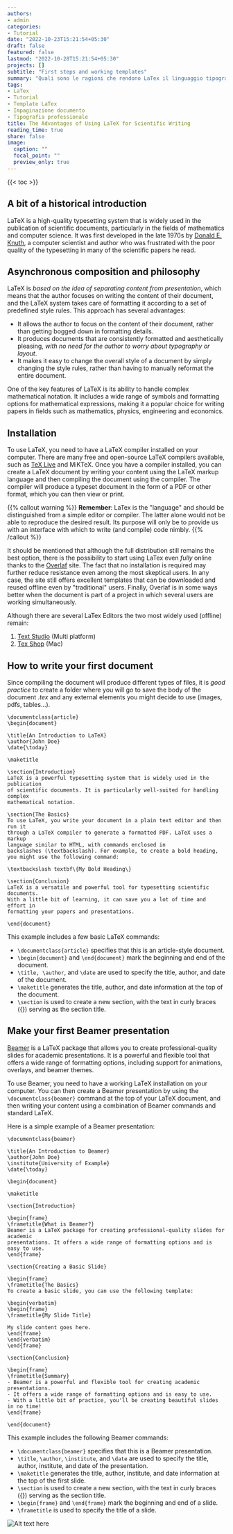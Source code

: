 ```yaml
---
authors:
- admin
categories:
- Tutorial
date: "2022-10-23T15:21:54+05:30"
draft: false
featured: false
lastmod: "2022-10-28T15:21:54+05:30"
projects: []
subtitle: "First steps and working templates"
summary: "Quali sono le ragioni che rendono LaTex il linguaggio tipografico più utilizzato in ambito accademico? Una breve guida sui vantaggi che potrai sperimentare durante il suo utilizzo, i primi passi da compiere e alcuni template da riutilizzare nei tuoi progetti."
tags:
- LaTex
- Tutorial
- Template LaTex
- Impaginazione documento
- Tipografia professionale
title: The Advantages of Using LaTeX for Scientific Writing
reading_time: true 
share: false
image:
  caption: ""
  focal_point: ""
  preview_only: true
---
```



{{< toc >}}

## A bit of a historical introduction

LaTeX is a high-quality typesetting system that is widely used in the publication of scientific documents, particularly in the fields of mathematics and computer science. It was first developed in the late 1970s by [Donald E. Knuth](https://en.wikipedia.org/wiki/Donald_Knuth), a computer scientist and author who was frustrated with the poor quality of the typesetting in many of the scientific papers he read.

## Asynchronous composition and philosophy

LaTeX is *based on the idea of separating content from presentation*, which means that the author focuses on writing the content of their document, and the LaTeX system takes care of formatting it according to a set of predefined style rules. This approach has several advantages:

- It allows the author to focus on the content of their document, rather than getting bogged down in formatting details.
- It produces documents that are consistently formatted and aesthetically pleasing, *with no need for the author to worry about typography or layout*.
- It makes it easy to change the overall style of a document by simply changing the style rules, rather than having to manually reformat the entire document. 

One of the key features of LaTeX is its ability to handle complex mathematical notation. It includes a wide range of symbols and formatting options for mathematical expressions, making it a popular choice for writing papers in fields such as mathematics, physics, engineering and economics.

## Installation

To use LaTeX, you need to have a LaTeX compiler installed on your computer. There are many free and open-source LaTeX compilers available, such as [TeX Live](https://www.tug.org/texlive/) and MiKTeX. Once you have a compiler installed, you can create a LaTeX document by writing your content using the LaTeX markup language and then compiling the document using the compiler. The compiler will produce a typeset document in the form of a PDF or other format, which you can then view or print.

{{% callout warning %}}
  **Remember**: LaTex is the "language" and should be distinguished from a simple editor or compiler. The latter alone would not be able to reproduce the desired result. Its purpose will only be to provide us with an interface with which to write (and compile) code nimbly.
{{% /callout %}}

It should be mentioned that although the full distribution still remains the best option, there is the possibility to start using LaTex even *fully* online thanks to the [Overlaf](https://www.overleaf.com/) site. The fact that no installation is required may further reduce resistance even among the most skeptical users.
In any case, the site still offers excellent templates that can be downloaded and reused offline even by "traditional" users. Finally, Overlaf is in some ways better when the document is part of a project in which several users are working simultaneously.

Although there are several LaTex Editors the two most widely used (offline) remain:

  1. [Text Studio](http://www.texstudio.org/) (Multi platform)
  2. [Tex Shop](http://www.uoregon.edu/~koch/texshop/) (Mac)
  
## How to write your first document

Since compiling the document will produce different types of files, it is *good practice* to create a folder where you will go to save the body of the document *.tex* and any external elements you might decide to use (images, pdfs, tables...).

```{=latex}
\documentclass{article}
\begin{document}

\title{An Introduction to LaTeX}
\author{John Doe}
\date{\today}

\maketitle

\section{Introduction}
LaTeX is a powerful typesetting system that is widely used in the publication 
of scientific documents. It is particularly well-suited for handling complex 
mathematical notation.

\section{The Basics}
To use LaTeX, you write your document in a plain text editor and then run it 
through a LaTeX compiler to generate a formatted PDF. LaTeX uses a markup 
language similar to HTML, with commands enclosed in 
backslashes (\textbackslash). For example, to create a bold heading, 
you might use the following command:

\textbackslash textbf\{My Bold Heading\}

\section{Conclusion}
LaTeX is a versatile and powerful tool for typesetting scientific documents. 
With a little bit of learning, it can save you a lot of time and effort in 
formatting your papers and presentations.

\end{document}
```
This example includes a few basic LaTeX commands:

- `\documentclass{article}` specifies that this is an article-style document.
- `\begin{document}` and `\end{document}` mark the beginning and end of the document.
- `\title, \author`, and `\date` are used to specify the title, author, and date of the document.
- `\maketitle` generates the title, author, and date information at the top of the document.
- `\section` is used to create a new section, with the text in curly braces ({}) serving as the section title.

## Make your first Beamer presentation

[Beamer](https://ctan.org/pkg/beamer?lang=en) is a LaTeX package that allows you to create professional-quality slides for academic presentations. It is a powerful and flexible tool that offers a wide range of formatting options, including support for animations, overlays, and beamer themes.

To use Beamer, you need to have a working LaTeX installation on your computer. You can then create a Beamer presentation by using the `\documentclass{beamer}` command at the top of your LaTeX document, and then writing your content using a combination of Beamer commands and standard LaTeX.

Here is a simple example of a Beamer presentation:
```{=latex}
\documentclass{beamer}

\title{An Introduction to Beamer}
\author{John Doe}
\institute{University of Example}
\date{\today}

\begin{document}

\maketitle

\section{Introduction}

\begin{frame}
\frametitle{What is Beamer?}
Beamer is a LaTeX package for creating professional-quality slides for academic
presentations. It offers a wide range of formatting options and is easy to use.
\end{frame}

\section{Creating a Basic Slide}

\begin{frame}
\frametitle{The Basics}
To create a basic slide, you can use the following template:

\begin{verbatim}
\begin{frame}
\frametitle{My Slide Title}

My slide content goes here.
\end{frame}
\end{verbatim}
\end{frame}

\section{Conclusion}

\begin{frame}
\frametitle{Summary}
- Beamer is a powerful and flexible tool for creating academic presentations.
- It offers a wide range of formatting options and is easy to use.
- With a little bit of practice, you'll be creating beautiful slides in no time!
\end{frame}

\end{document}

```

This example includes the following Beamer commands:

- `\documentclass{beamer}` specifies that this is a Beamer presentation.
- `\title`, `\author`, `\institute`, and `\date` are used to specify the title, author, institute, and date of the presentation.
- `\maketitle` generates the title, author, institute, and date information at the top of the first slide.
- `\section` is used to create a new section, with the text in curly braces ({}) serving as the section title.
- `\begin{frame}` and `\end{frame}` mark the beginning and end of a slide.
- `\frametitle` is used to specify the title of a slide.

![Alt text here](imm.jpg "Sto ancora lavorando a questo articolo, ripassa tra qualche giorno per leggere la sua versione definitiva")
